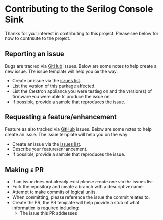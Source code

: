 # Contributing to the Serilog Console Sink

Thanks for your interest in contributing to this project. Please see below for how to contribute to the project.

## Reporting an issue

Bugs are tracked via [GitHub](../../issues) issues.  Below are some notes to help create a new issue.  The issue template will help you on the way.

* Create an issue via the [issues list](../../issues/new/choose).
* List the version of this package affected.
* List the Crestron appliance you were testing on and the version(s) of firmware you were able to produce the issue on.
* If possible, provide a sample that reproduces the issue.

## Requesting a feature/enhancement

Feature as also tracked via [GitHub](../../issues) issues.  Below are some notes to help create an issue.  The issue template will help you on the way

* Create an issue via the [issues list](../../issues/new/choose).
* Describe your feature/enhancement.
* If possible, provide a sample that reproduces the issue.

## Making a PR

* If an issue does not already exist please create one via the issues list.
* Fork the repository and create a branch with a descriptive name.
* Attempt to make commits of logical units.
* When committing, please reference the issue the commit relates to.
* Create the PR, the PR template will help provide a stub of what information is required including:
    * The issue this PR addresses
